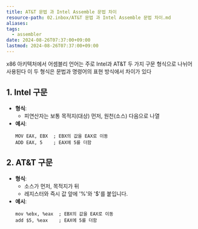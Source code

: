 ```yaml
---
title: AT&T 문법 과 Intel Assemble 문법 차이
resource-path: 02.inbox/AT&T 문법 과 Intel Assemble 문법 차이.md
aliases:
tags:
  - assembler
date: 2024-08-26T07:37:00+09:00
lastmod: 2024-08-26T07:37:00+09:00
---
```

x86 아키텍처에서 어셈블리 언어는 주로 Intel과 AT&T 두 가지 구문 형식으로 나뉘어 사용된다 이 두 형식은 문법과 명령어의 표현 방식에서 차이가 있다

## 1. Intel 구문

- **형식**:
    - 피연산자는 보통 목적지(대상) 먼저, 원천(소스) 다음으로 나열
- **예시**:
    ```assembly
    MOV EAX, EBX  ; EBX의 값을 EAX로 이동
    ADD EAX, 5    ; EAX에 5를 더함
    ```
    
## 2. AT&T 구문
- **형식**:
    - 소스가 먼저, 목적지가 뒤
    - 레지스터와 즉시 값 앞에 '%'와 '$'를 붙입니다.
- **예시**:
    ```assembly
    mov %ebx, %eax  ; EBX의 값을 EAX로 이동
    add $5, %eax    ; EAX에 5를 더함
    ```